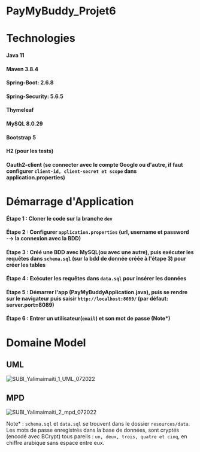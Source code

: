 # PayMyBuddy_Projet6

# Technologies 
#### Java 11
#### Maven 3.8.4
#### Spring-Boot: 2.6.8
#### Spring-Security: 5.6.5
#### Thymeleaf
#### MySQL 8.0.29
#### Bootstrap 5
#### H2 (pour les tests)
#### Oauth2-client (se connecter avec le compte Google ou d'autre, if faut configurer `client-id, client-secret et scope` dans application.properties)

# Démarrage d'Application
#### Étape 1 : Cloner le code sur la branche `dev`
#### Étape 2 : Configurer `application.properties` (url, username et password -→ la connexion avec la BDD)
#### Étape 3 : Créé une BDD avec MySQL(ou avec une autre), puis exécuter les requêtes dans `schema.sql` (sur la bdd de donnée créée à l'étape 3) pour créer les tables
#### Étape 4 : Exécuter les requêtes dans `data.sql` pour insérer les données
#### Étape 5 : Démarrer l'app (PayMyBuddyApplication.java), puis se rendre sur le navigateur puis saisir `http://localhost:8089/` (par défaut: server.port=8089)
#### Étape 6 : Entrer un utilisateur(`email`) et son mot de passe (Note*)

# Domaine Model
## UML 
![SUBI_Yalimaimaiti_1_UML_072022](https://user-images.githubusercontent.com/90509456/178743080-bd6563fb-59cd-4c42-8a03-8ff83c105867.jpg)

## MPD
![SUBI_Yalimaimaiti_2_mpd_072022](https://user-images.githubusercontent.com/90509456/178743114-4e4df112-cb8b-431d-a6b4-834ac514bec7.jpg)

Note* :
`schema.sql` et `data.sql` se trouvent dans le dossier `resources/data`.
Les mots de passe enregistrés dans la base de données, sont cryptés (encodé avec BCrypt) tous pareils : `un, deux, trois, quatre et cinq`, en chiffre arabique sans espace entre eux.
